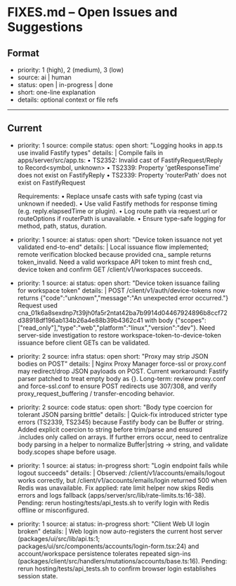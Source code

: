 # FIXES.md – Open Issues and Suggestions

## Format
- priority: 1 (high), 2 (medium), 3 (low)
- source: ai | human
- status: open | in-progress | done
- short: one-line explanation
- details: optional context or file refs

---

## Current

- priority: 1
  source: compile
  status: open
  short: "Logging hooks in app.ts use invalid Fastify types"
  details: |
    Compile fails in apps/server/src/app.ts:
      • TS2352: Invalid cast of FastifyRequest/Reply to Record<symbol, unknown>
      • TS2339: Property 'getResponseTime' does not exist on FastifyReply
      • TS2339: Property 'routerPath' does not exist on FastifyRequest

    Requirements:
      • Replace unsafe casts with safe typing (cast via unknown if needed).
      • Use valid Fastify methods for response timing (e.g. reply.elapsedTime or plugin).
      • Log route path via request.url or routeOptions if routerPath is unavailable.
      • Ensure type-safe logging for method, path, status, duration.


- priority: 1
  source: ai
  status: open
  short: "Device token issuance not yet validated end-to-end"
  details: |
    Local issuance flow implemented; remote verification blocked because provided cna_ sample returns token_invalid.
    Need a valid workspace API token to mint fresh cnd_ device token and confirm GET /client/v1/workspaces succeeds.

- priority: 1
  source: ai
  status: open
  short: "Device token issuance failing for workspace token"
  details: |
    POST /client/v1/auth/device-tokens now returns {"code":"unknown","message":"An unexpected error occurred."}
    Request used cna_01k6a8sexdnp7t39jh0fa5r2ntat42ba7b9914d04467924896b8ccf72d38918df196ab134b26a4e88b39b4362c41 with body {"scopes":["read_only"],"type":"web","platform":"linux","version":"dev"}.
    Need server-side investigation to restore workspace-token-to-device-token issuance before client GETs can be validated.
    
- priority: 2
  source: infra
  status: open
  short: "Proxy may strip JSON bodies on POST"
  details: |
    Nginx Proxy Manager force-ssl or proxy.conf may redirect/drop JSON payloads on POST.
    Current workaround: Fastify parser patched to treat empty body as {}.
    Long-term: review proxy.conf and force-ssl.conf to ensure POST redirects use 307/308,
    and verify proxy_request_buffering / transfer-encoding behavior.

- priority: 2
  source: code
  status: open
  short: "Body type coercion for tolerant JSON parsing brittle"
  details: |
    Quick-fix introduced stricter type errors (TS2339, TS2345) because Fastify body can be Buffer or string.
    Added explicit coercion to string before trim/parse and ensured .includes only called on arrays.
    If further errors occur, need to centralize body parsing in a helper to normalize Buffer|string → string,
    and validate body.scopes shape before usage.

- priority: 1
  source: ai
  status: in-progress
  short: "Login endpoint fails while logout succeeds"
  details: |
    Observed: /client/v1/accounts/emails/logout works correctly, but /client/v1/accounts/emails/login returned 500 when Redis was unavailable.
    Fix applied: rate limit helper now skips Redis errors and logs fallback (apps/server/src/lib/rate-limits.ts:16-38).
    Pending: rerun hosting/tests/api_tests.sh to verify login with Redis offline or misconfigured.

- priority: 1
  source: ai
  status: in-progress
  short: "Client Web UI login broken"
  details: |
    Web login now auto-registers the current host server (packages/ui/src/lib/api.ts:1; packages/ui/src/components/accounts/login-form.tsx:24) and account/workspace persistence tolerates repeated sign-ins (packages/client/src/handlers/mutations/accounts/base.ts:16).
    Pending: rerun hosting/tests/api_tests.sh to confirm browser login establishes session state.
